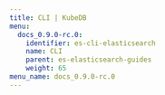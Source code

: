 ```yaml
---
title: CLI | KubeDB
menu:
  docs_0.9.0-rc.0:
    identifier: es-cli-elasticsearch
    name: CLI
    parent: es-elasticsearch-guides
    weight: 65
menu_name: docs_0.9.0-rc.0
---
```


